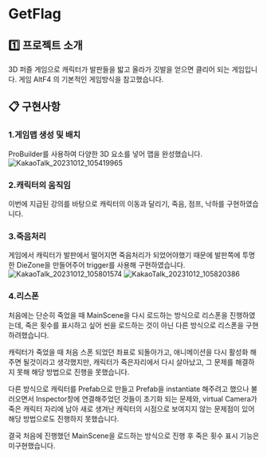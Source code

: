 # GetFlag

 ## :one: 프로젝트 소개

3D 퍼즐 게임으로 캐릭터가 발판들을 밟고 올라가 깃발을 얻으면 클리어 되는 게임입니다.
게임 AltF4 의 기본적인 게임방식을 참고했습니다.

## :clipboard: 구현사항

###  1.게임맵 생성 및 배치
 ProBuilder를 사용하여 다양한 3D 요소를 넣어 맵을 완성했습니다.
![KakaoTalk_20231012_105419965](https://github.com/Kro513/GetFlag/assets/141483527/4331b548-c91a-4525-8f7c-b9cfe2226b80)

###  2.캐릭터의 움직임
 이번에 지급된 강의를 바탕으로 캐릭터의 이동과 달리기, 죽음, 점프, 낙하를 구현하였습니다.

###  3.죽음처리
 게임에서 캐릭터가 발판에서 떨어지면 죽음처리가 되었어야했기 때문에 발판쪽에 투명한 DieZone을 만들어주어 trigger를 사용해 구현하였습니다.
![KakaoTalk_20231012_105801574](https://github.com/Kro513/GetFlag/assets/141483527/9fb57150-33cc-45a1-b748-07443475eb5e)
![KakaoTalk_20231012_105820386](https://github.com/Kro513/GetFlag/assets/141483527/d1d82a5e-a037-48cb-8fc1-33428173b71a)

###  4.리스폰
 처음에는 단순히 죽었을 때 MainScene을 다시 로드하는 방식으로 리스폰을 진행하였는데, 죽은 횟수를 표시하고 싶어 씬을 로드하는 것이 아닌 다른 방식으로 리스폰을 구현하려했습니다.


캐릭터가 죽었을 때 처음 스폰 되었던 좌표로 되돌아가고, 애니메이션을 다시 활성화 해주면 될것이라고 생각했지만, 캐릭터가 죽은자리에서 다시 살아났고,
그 문제를 해결하지 못해 해당 방법으로 진행을 못했습니다.


다른 방식으로 캐릭터를 Prefab으로 만들고 Prefab을 instantiate 해주려고 했으나 불러오면서 Inspector창에 연결해주었던 것들이 초기화 되는 문제와,
virtual Camera가 죽은 캐릭터 자리에 남아 새로 생겨난 캐릭터의 시점으로 보여지지 않는 문제점이 있어 해당 방법으로도 진행하지 못했습니다.


결국 처음에 진행했던 MainScene을 로드하는 방식으로 진행 후 죽은 횟수 표시 기능은 미구현했습니다.
